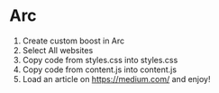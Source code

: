 # Arc

1. Create custom boost in Arc
2. Select All websites
3. Copy code from styles.css into styles.css
4. Copy code from content.js into content.js
5. Load an article on https://medium.com/ and enjoy!
